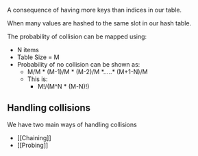 A consequence of having more keys than indices in our table.

When many values are hashed to the same slot in our hash table.

The probability of collision can be mapped using:
- N items
- Table Size = M
- Probability of no collision can be shown as:
	- M/M \* (M-1)/M \* (M-2)/M \*.....\* (M+1-N)/M
	- This is:
		- M!/(M^N * (M-N)!)

## Handling collisions

We have two main ways of handling collisions

- [[Chaining]]
- [[Probing]]